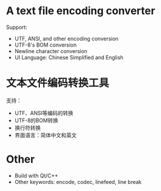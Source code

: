 # A text file encoding converter
Support: 
- UTF, ANSI, and other encoding conversion
- UTF-8's BOM conversion
- Newline character conversion
- UI Language: Chinese Simplified and English 

# 文本文件编码转换工具
支持：
- UTF、ANSI等编码的转换
- UTF-8的BOM转换
- 换行符转换
- 界面语言：简体中文和英文

# Other
- Build with Qt/C++
- Other keywords: encode, codec, linefeed, line break
